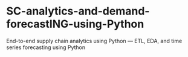 # SC-analytics-and-demand-forecastING-using-Python
End-to-end supply chain analytics using Python — ETL, EDA, and time series forecasting using Python
